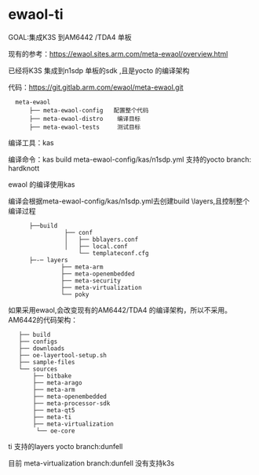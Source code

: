 # ewaol-ti
GOAL:集成K3S 到AM6442 /TDA4 单板

现有的参考：https://ewaol.sites.arm.com/meta-ewaol/overview.html

已经将K3S 集成到n1sdp 单板的sdk ,且是yocto 的编译架构

代码：https://git.gitlab.arm.com/ewaol/meta-ewaol.git

      meta-ewaol
          ├── meta-ewaol-config   配置整个代码
          ├── meta-ewaol-distro    编译目标
          ├── meta-ewaol-tests     测试目标
          

编译工具：kas

编译命令：kas build meta-ewaol-config/kas/n1sdp.yml
支持的yocto branch: hardknott

ewaol 的编译使用kas

编译会根据meta-ewaol-config/kas/n1sdp.yml去创建build \layers,且控制整个编译过程

          ├──build 
                    ├── conf
                    │   ├── bblayers.conf
                    │   ├── local.conf
                        └── templateconf.cfg
          ├─-─ layers
                   ├── meta-arm
                   ├── meta-openembedded
                   ├── meta-security
                   ├── meta-virtualization​
                   └── poky
                   
 如果采用ewaol,会改变现有的AM6442/TDA4 的编译架构，所以不采用。
 AM6442的代码架构：

 
       ├── build    
       ├── configs
       ├── downloads
       ├── oe-layertool-setup.sh​
       ├── sample-files
       └── sources
           ├── bitbake
           ├── meta-arago
           ├── meta-arm
           ├── meta-openembedded
           ├── meta-processor-sdk
           ├── meta-qt5
           ├── meta-ti
           ├── meta-virtualization
            └── oe-core
    
  ti 支持的layers yocto branch:dunfell
  
目前 meta-virtualization branch:dunfell 没有支持k3s
 
 
 
 
 
                   
